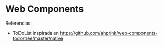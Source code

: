 # Web Components

Referencias:
 * ToDoList inspirada en https://github.com/shprink/web-components-todo/tree/master/native